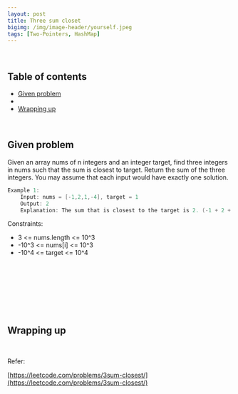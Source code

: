 ```yaml
---
layout: post
title: Three sum closet
bigimg: /img/image-header/yourself.jpeg
tags: [Two-Pointers, HashMap]
---
```





<br>

## Table of contents
- [Given problem](#given-problem)
- []()
- [Wrapping up](#wrapping-up)



<br>

## Given problem

Given an array nums of n integers and an integer target, find three integers in nums such that the sum is closest to target. Return the sum of the three integers. You may assume that each input would have exactly one solution.

```java
Example 1:
    Input: nums = [-1,2,1,-4], target = 1
    Output: 2
    Explanation: The sum that is closest to the target is 2. (-1 + 2 + 1 = 2).
```

Constraints:
- 3 <= nums.length <= 10^3
- -10^3 <= nums[i] <= 10^3
- -10^4 <= target <= 10^4

<br>

## 






<br>

## 





<br>

## Wrapping up




<br>

Refer:

[https://leetcode.com/problems/3sum-closest/](https://leetcode.com/problems/3sum-closest/)